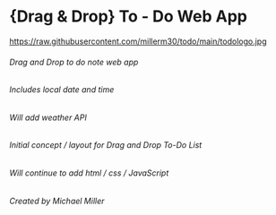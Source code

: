 # {Drag & Drop} To - Do Web App
https://raw.githubusercontent.com/millerm30/todo/main/todologo.jpg
###### Drag and Drop to do note web app
###### Includes local date and time
###### Will add weather API 
###### Initial concept / layout for Drag and Drop To-Do List 
###### Will continue to add html / css / JavaScript
###### Created by Michael Miller 
